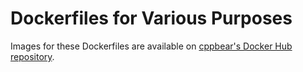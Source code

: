 # Dockerfiles for Various Purposes

Images for these Dockerfiles are available on [cppbear's Docker Hub repository](https://hub.docker.com/u/cppbear).
